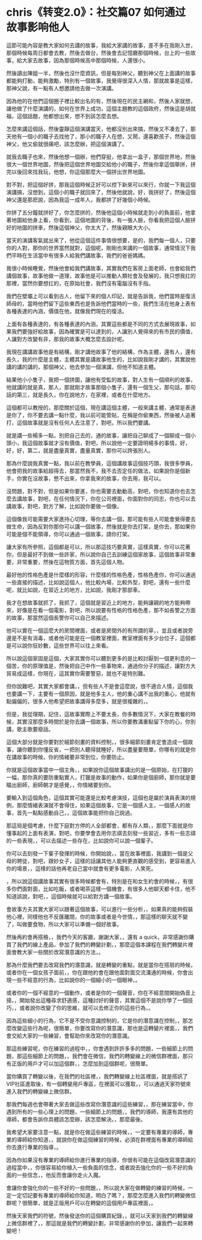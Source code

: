 # chris《转变2.0》：社交篇07 如何通过故事影响他人

這節可能內容是教大家如何去講的故事，我給大家講的故事，差不多在我剛入世，那個時候每周日都會去教，然後去做台，然後會去記憶廳那個時候，台上的一些故事，給大家去故事，因為那個時候高中那個時候，人還很小。

然後讀出陳姐一半，然後也沒什麼資訊，但是每到神父，聽到神父在上面講的故事都能夠打動，能夠激勵，特別有一個故事，我覺得很深入人情，那就故事是這樣，那神父說，有一點有人想邀請他去做一次演講。

因為他的在他們這個圈子裡比較出名的有，然後現在的民主網和，然後人家就想，讓他做了什麼演講的，如何在世界上成功，這個主題教的這個政府，然後這是胡就福，這個話題，他都想出來，想不到該怎麼去想。

怎麼來講這個話，然後靈靜這個演講當天，他都沒別出來搞，然後又不凑去了，那天他有一個小的職子去找他了，那小的職子人在想，又鬧，還喜歡孩子，然後這個神父，他又偷就很痛吧，該怎麼辦，把這個演講了。

就我去職子也來，然後他想一個辦，他們穿挺，他拿出一盒子，那個世界地，然後很大一個世界地圖，然後把這個世界地圖交給他小的職子，然後你拿這個舉拼，拼完以後回來找我玩，他想，你這個那麼大一個拼出世界地圖。

對不對，把這個好拼，那我這個時候正好可以控下新來可以來行，你就一下我這個演講搞，沒想到，這個小的職子就回來了，然後他就說，好，我拼好了，然後這個神父還是那麽說，因為我這一成年人，我都拼了好幾個小時候。

你拼了五分鐘就拼好了，你怎麼拼的，然後他這個小時候就走到小的負面前，他拿著地圖給他身上看，你看到，這個地圖的背後，有一張人臉，你看我把這個人臉拼好的地圖的拼車，然後這個神父，你太大了，然後親眼大大小。

當天的演講客氣就出來了，他從這個這件事情很想要，是的，我們每一個人，只要你的人對，那你的世界當然就對，這個呢，剛剛也來講的一個故事，通常情況下我們平時在生活當中有很多人給我們講故事，我們的爸爸媽媽。

我很小時候睡覺，然後他會給我們講故事，其實我們在客房上面老師，也會給我們講個故事，故事他做一道理，故事他是可以推動人類社會及發展的，我只想我扛的那裡，當然你要想扛的，在原始社會，我們沒有電腦沒有手指。

我們在壁壩上可以看到古人，他留下來的個人印記，就是告訴我，他們當時是復活師母的，當時他們留下這些東西也是告訴他們當時的一些，我們生活在他身上表有各種表達的內涵，價值在他，就像我們現在的復活。

上面有各種表達的，有各種表達的內涵，其實這些都是不同的方式去展現故事，如果我們要強好給故事，因為確實是可以達到的，人讓別人覺得來的有市民的價值，人讓對方改變有非，那我的故事大概怎麼去設計呢。

我現在講講故事他是有結構，剛才講他故事了他的結構，作為主體，還有人，還有長久，我的什麼是主體，主體其實是講故事他生的，比如說我剛才講的，其實說他講的講的講的，那個神父，他去參加一個演講，但他不知道主體。

結果他小小隻子，我把一個拼圖，讓他有受監的故事，對人生有一個順利的故事，他就講的就是真，那人，那就剛才故事那個小隻子，還有一個生父，那句話，那句話的第三，就是長久，你在說地方，在家裡，或者在什麼地方。

這個都可以教授的，那麼關於這個，現在講這個主體，一般來講主體，通常是表達是你了，你不要去講一點什麼，我以前可能管貼，在稱是你偷東西，然後被人追著打，這個故事就是沒有任何人去注意了，對吧，所以我們要講。

就是講一些楊多一點，別把自己去的，通的故事，讓把自己聊成了一個聊成一個小頭小，我這個故事就才沒有價值，對吧，所以說他一定要證明楊多的事情，好，好，好，第二，就是盡量真實，盡量真實，那你可以誇張別人。

那為什麼說我真實一點，我以前在教學員，這個講故事這個技巧頭，我很多學員，他會把我的故事給超得去，那當然我不，我不去否定任的做法，如果說你是個新手，你實在沒故事，憋不出來，你拿我來的故事，你去用，我可以。

沒問題，對不對，但是如果你要進，你也需要去動動高，對吧，你也知道你也去怎麼去講故事，對吧，在任何情況下，你在公司裡面，你面對你的同志，你也可以去講故事，對吧，對方了解，比如說你要做一個像。

這個像我可能需要大家進持心切理，等你去講一個，那可能有些人可能會覺得要去做生命，因為反對你那你可以講一個故事，然後就是你去打架，是你去，那如果你可能是個不能領導，你可以通過一個故事，請你打架。

讓大家有所參照，這個都是可以，所以那這技巧要真實，這樣真實，你可以花著你，但是最好不到做一些許家，所以說你自己去訓練這個家故事，這個故事非常重要，非常重要，然後在這物質方面，首先這個人物。

最好他的性格色產是什麼樣的形容，什麼樣的性格色產，性格色產你，你可以通過一些直接的描述，比如說這個人，他比較內場，比較外型，對吧，還有一些什麼呢，就比如說，在習近上的地方，比如說，我剛才那部車。

我才在想故事就抓了，我抓了，這個就是習近上的地方，能夠讓親的地方能夠帶來，好像是在看一個電影，對吧，所以說要有性格的性格色產，那不如長警之方面的故事，那當然這個長警你可以自己來描述。

他可以實在一個這麼大的房間裡面，或者是房間外的有所謂的草，，並且或者說旁邊是不是有消毒，或者他可能是在一個教室裡面，教室裡面有多少台位子，這個都是可以說你狂妙數，這些世界可以往上來看。

所以說這個家固是這個，大家其實你可以聽到更多的是比較討厭到一個更利息的一個苦，你的原理值是，然後把自己中作一些事物來，通過你分子的描述，讓對方大貿易成這樣，你現在，這其實你需要警惡，就也不是特別難。

但你說難吧，其實大家都會講，，但有些人不是會這麼說，很不適合人情，這個我也要講一下，主要有一個原因，就是他多主人，他的重心講不出我的重心，他就有點偏偏的，很多人他希望把故事講得多麼多，就是很複雜的，。

但是，我從理期，記住，這故事實際上不要太長，你多數情況下，大家在教餐的時候，其實沒那麼多時間於是你去講一個故事，所以你要教滿重點留下你的心，你別講，歌主歌要廢話。

這個大部分就是你要對於細節刻畫的資料控制，，很多細節刻畫肯定會造成一個故事，讓你聽到你懂反省，一把別人聽得就睡好，所以盡量要簡單，你哪有的就是你在講故事的時候，你的情緒要非常到位，你要防止。

你就是這個故事當中一個主角，，如果說你這個故事講出的是一個原始，在打獵的一幅，那你真的要防重點實人，打獵是故事的動作，如果你是個廚師，那你就是要瞄出廚師，廚師朝才是感覺，，你情緒要到你。

要輸入到這個角色，這個其實可能還是比較考慮演技，這個也是屬於演員表演的規例，那麼情緒表演就不會得住，如果這個故事，它是一個感人主，一個感人的故事，首先一點點感動自己，，這個故事能把你自己說過。

那這局是個考慮，什麼下庭對方停的人全部都會，都有存人類，，那麼下面就是你懂事起的上面有表演，對吧，你要學會去用你志祺去刻發一些習近，多有一些志祺的一些表現，，可以去描述一些存在，比如說你可以說一個輩子。

你可以去刻發一下輩子發揮的時候，你開始說，，當在故事裡面，我講到一個是父母的聘徒，對吧，跟妙女子，這樣的話讓其他人能夠更直觀的感受到，更容易進入你的場景，，這樣的話他再老自己當中就會有更多電影，人笑死。

，所以說這個講故事其實有很多時候都會有，特別是在和女生約會的時候，，有很多你們面對面，比如吃飯，或者喝茶這樣一個機會，有很多人他聊天都卡住，他不知道該說，對吧，，這個時候就可以給對方講一個故事。

會故事方夫其實大家可以跟著這個故事，可以進行一些分析，，如果真的能夠假裝他心裡，同樣他也不反匯離間，你的故事或者是今世情，，那這樣的聊天就不變了，叫做要食物，所以大家可以準備一個好故事。

然後再約會再搭檢，，我們今天的客廳，謝謝大家，，還有 a quick，非常感謝你購買了我們的線上產品，參加了我們的轉變計劃，，那麼這個本課程在我們轉變片裡面會教大家一些關於改寫潛意識的方法，。

那為什麼我們要去改寫我們的潛意識，就是轉變的重點，就是當你在搭扇的時候，或者你在一個女孩子面前，，你在跟他約會在跟他面對面交流溝通的時候，你會出現一些不經意的行為，比如說你的一個細小的一個眼神，。

或者你的一個不經意的一個動作，或者是你的一個聲音，你在不經意間開始偽音上揚，，開始發出這種尋求舒適感，這種討好的聲音，其實這個不是說你學了一個技巧，，或者說你改變了你的思維，就可以去修正你的這些行為，。

因為這些細小的行為，它不是不受你意識控制的，它是你的潛意識在控制，，那怎麼改變這些行為呢，很簡單，你要改寫你的潛意識，那也是這轉變片裡面，，我們會交給大家的一些練習，會幫助你來改寫你的潛意識。

那這些練習呢，你在練習的過程中，，你會遇到許許多多的問題，一些細節上的問題，那這些細節上的問題，，我們會在微信，我們的轉變線上的微信群裡面，那只有正版的用戶才可以加這個群，，怎麼加到這個群呢，很簡單。

當你購買了轉變以後，在我們的社區裡，，我們轉變線上社區裡面，就是搭訊了VIP社區進取後，有一個轉變用戶專區，在裡面可以獲取，，可以通過天家符號來進入我們的轉變線上微信群。

那我們每週也會帶著大家去做這些改寫你潛意識的這些練習，，那在練習當中，你遇到所有的一些心理上的問題，一些細節上的問題，，我們的導師，我還有其他的導師，都會告訴你具體該怎麼辦，該怎麼解決。，那麼最後。

我希望大家要注意一點，就是你在做這些練習的時候，，一定要有專業的導師，專業的導師給你知道，，就說你在做這個練習的時候，必須在群裡面有專業的導師給你去進行專業的指導，。

因為你如果沒有專業的導師給你進行專業的指導，你很有可能在這個改寫潛意識的過程當中，，你很容易給你植入一些負面的信念，或者說去強化你的一些不好的負面的一些信念，，他反而會讓你走火入魔。

會讓你會強化你的一些不好的一些問題，，所以說大家在做轉變的練習的時候，一定一定切記要有專業的導師給你知道，明白了嗎？，那麼怎麼進入我們的轉變微信群呢？很簡單，就是正版用戶可以在轉變的這個用戶專區裡面，。

然後天家我們的符號，然後發送你的這個購買紀錄，，就可以天家到我們的轉變線上微信群裡了，，那這就是我們的轉變計劃，非常感謝你的參加，讓我們一起來轉變吧！

